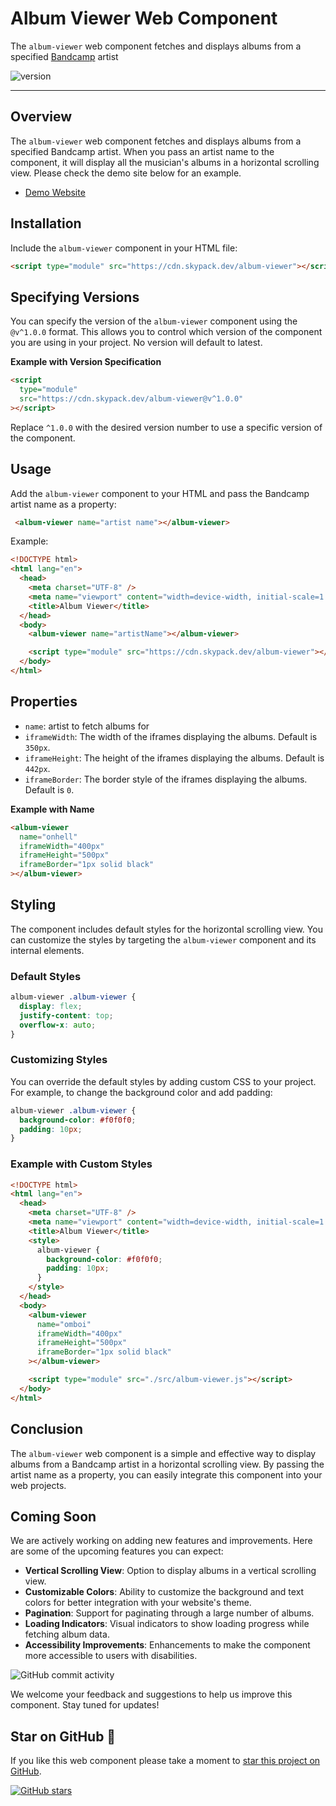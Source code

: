 # Album Viewer Web Component

The `album-viewer` web component fetches and displays albums from a specified [Bandcamp](https://bandcamp.com) artist

![version](https://img.shields.io/badge/v2.0.3-RELEASE-8A2BE2)

---

## Overview

The `album-viewer` web component fetches and displays albums from a specified Bandcamp artist. When you pass an artist name to the component, it will display all the musician's albums in a horizontal scrolling view. Please check the demo site below for an example.

- [Demo Website](https://devboidesigns.github.io/album-viewer/)

## Installation

Include the `album-viewer` component in your HTML file:

```html
<script type="module" src="https://cdn.skypack.dev/album-viewer"></script>
```

## Specifying Versions

You can specify the version of the `album-viewer` component using the `@v^1.0.0` format. This allows you to control which version of the component you are using in your project. No version will default to latest.

**Example with Version Specification**

```html
<script
  type="module"
  src="https://cdn.skypack.dev/album-viewer@v^1.0.0"
></script>
```

Replace `^1.0.0` with the desired version number to use a specific version of the component.

## Usage

Add the `album-viewer` component to your HTML and pass the Bandcamp artist name as a property:

```html
 <album-viewer name="artist name"></album-viewer>
```

Example:

```html
<!DOCTYPE html>
<html lang="en">
  <head>
    <meta charset="UTF-8" />
    <meta name="viewport" content="width=device-width, initial-scale=1.0" />
    <title>Album Viewer</title>
  </head>
  <body>
    <album-viewer name="artistName"></album-viewer>

    <script type="module" src="https://cdn.skypack.dev/album-viewer"></script>
  </body>
</html>
```

## Properties

- `name`: artist to fetch albums for
- `iframeWidth`: The width of the iframes displaying the albums. Default is `350px`.
- `iframeHeight`: The height of the iframes displaying the albums. Default is `442px`.
- `iframeBorder`: The border style of the iframes displaying the albums. Default is `0`.

**Example with Name**

```html
<album-viewer
  name="onhell"
  iframeWidth="400px"
  iframeHeight="500px"
  iframeBorder="1px solid black"
></album-viewer>
```

## Styling

The component includes default styles for the horizontal scrolling view. You can customize the styles by targeting the `album-viewer` component and its internal elements.

### Default Styles

```css
album-viewer .album-viewer {
  display: flex;
  justify-content: top;
  overflow-x: auto;
}
```

### Customizing Styles

You can override the default styles by adding custom CSS to your project. For example, to change the background color and add padding:

```css
album-viewer .album-viewer {
  background-color: #f0f0f0;
  padding: 10px;
}
```

### Example with Custom Styles

```html
<!DOCTYPE html>
<html lang="en">
  <head>
    <meta charset="UTF-8" />
    <meta name="viewport" content="width=device-width, initial-scale=1.0" />
    <title>Album Viewer</title>
    <style>
      album-viewer {
        background-color: #f0f0f0;
        padding: 10px;
      }
    </style>
  </head>
  <body>
    <album-viewer
      name="omboi"
      iframeWidth="400px"
      iframeHeight="500px"
      iframeBorder="1px solid black"
    ></album-viewer>

    <script type="module" src="./src/album-viewer.js"></script>
  </body>
</html>
```

## Conclusion

The `album-viewer` web component is a simple and effective way to display albums from a Bandcamp artist in a horizontal scrolling view. By passing the artist name as a property, you can easily integrate this component into your web projects.

## Coming Soon

We are actively working on adding new features and improvements. Here are some of the upcoming features you can expect:

- **Vertical Scrolling View**: Option to display albums in a vertical scrolling view.
- **Customizable Colors**: Ability to customize the background and text colors for better integration with your website's theme.
- **Pagination**: Support for paginating through a large number of albums.
- **Loading Indicators**: Visual indicators to show loading progress while fetching album data.
- **Accessibility Improvements**: Enhancements to make the component more accessible to users with disabilities.

![GitHub commit activity](https://img.shields.io/github/commit-activity/m/devboidesigns/album-viewer)

We welcome your feedback and suggestions to help us improve this component. Stay tuned for updates!

## Star on GitHub 🤩

If you like this web component please take a moment to
[star this project on GitHub](https://github.com/devboidesigns/album-viewer#start-of-content).

[![GitHub stars](https://img.shields.io/github/stars/devboidesigns/album-viewer?style=social)](https://github.com/devboidesigns/album-viewer#start-of-content)
